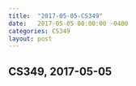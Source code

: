 ```yaml
---
title:  "2017-05-05-CS349"
date:   2017-05-05 00:00:00 -0400
categories: CS349
layout: post
---
```

## CS349, 2017-05-05